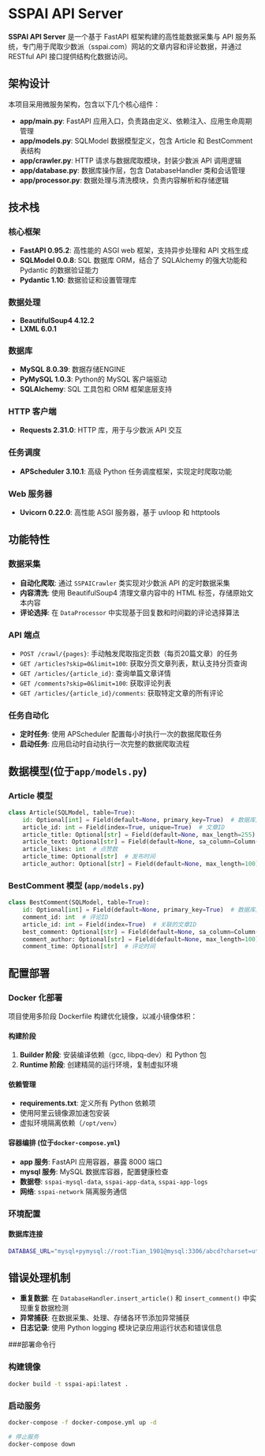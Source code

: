 # SSPAI API Server

**SSPAI API Server** 是一个基于 FastAPI 框架构建的高性能数据采集与 API 服务系统，专门用于爬取少数派（sspai.com）网站的文章内容和评论数据，并通过 RESTful API 接口提供结构化数据访问。

## 架构设计

本项目采用微服务架构，包含以下几个核心组件：

- **app/main.py**: FastAPI 应用入口，负责路由定义、依赖注入、应用生命周期管理
- **app/models.py**: SQLModel 数据模型定义，包含 Article 和 BestComment 表结构
- **app/crawler.py**: HTTP 请求与数据爬取模块，封装少数派 API 调用逻辑
- **app/database.py**: 数据库操作层，包含 DatabaseHandler 类和会话管理
- **app/processor.py**: 数据处理与清洗模块，负责内容解析和存储逻辑

## 技术栈

### 核心框架
- **FastAPI 0.95.2**: 高性能的 ASGI web 框架，支持异步处理和 API 文档生成
- **SQLModel 0.0.8**: SQL 数据库 ORM，结合了 SQLAlchemy 的强大功能和 Pydantic 的数据验证能力
- **Pydantic 1.10**: 数据验证和设置管理库

### 数据处理
- **BeautifulSoup4 4.12.2**
- **LXML 6.0.1**
### 数据库
- **MySQL 8.0.39**: 数据存储ENGINE
- **PyMySQL 1.0.3**: Python的 MySQL 客户端驱动
- **SQLAlchemy**: SQL 工具包和 ORM 框架底层支持

### HTTP 客户端
- **Requests 2.31.0**: HTTP 库，用于与少数派 API 交互

### 任务调度
- **APScheduler 3.10.1**: 高级 Python 任务调度框架，实现定时爬取功能

### Web 服务器
- **Uvicorn 0.22.0**: 高性能 ASGI 服务器，基于 uvloop 和 httptools

## 功能特性

### 数据采集
- **自动化爬取**: 通过 `SSPAICrawler` 类实现对少数派 API 的定时数据采集
- **内容清洗**: 使用 BeautifulSoup4 清理文章内容中的 HTML 标签，存储原始文本内容
- **评论选择**: 在 `DataProcessor` 中实现基于回复数和时间戳的评论选择算法

### API 端点
- `POST /crawl/{pages}`: 手动触发爬取指定页数（每页20篇文章）的任务
- `GET /articles?skip=0&limit=100`: 获取分页文章列表，默认支持分页查询
- `GET /articles/{article_id}`: 查询单篇文章详情
- `GET /comments?skip=0&limit=100`: 获取评论列表
- `GET /articles/{article_id}/comments`: 获取特定文章的所有评论

### 任务自动化
- **定时任务**: 使用 APScheduler 配置每小时执行一次的数据爬取任务
- **启动任务**: 应用启动时自动执行一次完整的数据爬取流程

## 数据模型(位于`app/models.py`)

### Article 模型 
```python
class Article(SQLModel, table=True):
    id: Optional[int] = Field(default=None, primary_key=True)  # 数据库主键
    article_id: int = Field(index=True, unique=True)  # 文章ID
    article_title: Optional[str] = Field(default=None, max_length=255)  # 文章标题
    article_text: Optional[str] = Field(default=None, sa_column=Column(LONGTEXT))  # 文章内容
    article_likes: int  # 点赞数
    article_time: Optional[str]  # 发布时间
    article_author: Optional[str] = Field(default=None, max_length=100)  # 作者名
```

### BestComment 模型 (`app/models.py`)
```python
class BestComment(SQLModel, table=True):
    id: Optional[int] = Field(default=None, primary_key=True)  # 数据库主键
    comment_id: int  # 评论ID
    article_id: int = Field(index=True)  # 关联的文章ID
    best_comment: Optional[str] = Field(default=None, sa_column=Column(LONGTEXT))  # 评论内容
    comment_author: Optional[str] = Field(default=None, max_length=100)  # 评论作者
    comment_time: Optional[str]  # 评论时间
```

## 配置部署

### Docker 化部署

项目使用多阶段 Dockerfile 构建优化镜像，以减小镜像体积：

#### 构建阶段
1. **Builder 阶段**: 安装编译依赖（gcc, libpq-dev）和 Python 包
2. **Runtime 阶段**: 创建精简的运行环境，复制虚拟环境

#### 依赖管理
- **requirements.txt**: 定义所有 Python 依赖项
- 使用阿里云镜像源加速包安装
- 虚拟环境隔离依赖（`/opt/venv`）

#### 容器编排 (位于`docker-compose.yml`)
- **app 服务**: FastAPI 应用容器，暴露 8000 端口
- **mysql 服务**: MySQL 数据库容器，配置健康检查
- **数据卷**: `sspai-mysql-data`, `sspai-app-data`, `sspai-app-logs`
- **网络**: `sspai-network` 隔离服务通信

### 环境配置

#### 数据库连接
```bash
DATABASE_URL="mysql+pymysql://root:Tian_1901@mysql:3306/abcd?charset=utf8mb4"
```

## 错误处理机制

- **重复数据**: 在 `DatabaseHandler.insert_article()` 和 `insert_comment()` 中实现重复数据检测
- **异常捕获**: 在数据采集、处理、存储各环节添加异常捕获
- **日志记录**: 使用 Python logging 模块记录应用运行状态和错误信息


###部署命令行

### 构建镜像
```bash
docker build -t sspai-api:latest .
```

### 启动服务
```bash
docker-compose -f docker-compose.yml up -d

# 停止服务
docker-compose down
```

